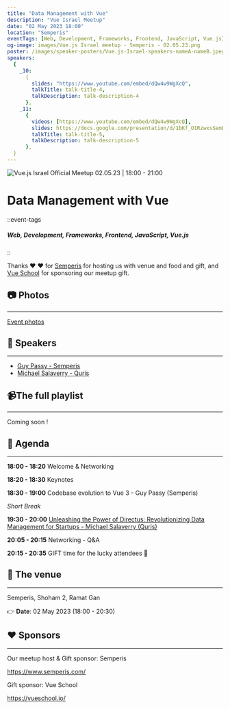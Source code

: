 ```yaml
---
title: "Data Management with Vue"
description: "Vue Israel Meetup"
date: "02 May 2023 18:00"
location: "Semperis"
eventTags: [Web, Development, Frameworks, Frontend, JavaScript, Vue.js]
og-image: images/Vue.js Israel meetup - Semperis - 02.05.23.png
poster: /images/speaker-posters/Vue.js-Israel-speakers-nameA-nameB.jpeg
speakers:
  {
    _10:
      {
        slides: "https://www.youtube.com/embed/dQw4w9WgXcQ",
        talkTitle: talk-title-4,
        talkDescription: talk-description-4
      },
    _11:
      {
        videos: [https://www.youtube.com/embed/dQw4w9WgXcQ],
        slides: https://docs.google.com/presentation/d/1bKf_O1RzwxsSemDOckpvSxaURMWIbjZbC_w2QpN2aqw/edit?usp=sharing,
        talkTitle: talk-title-5,
        talkDescription: talk-description-5
      },
  }
---
```


![Vue.js Israel Official Meetup 02.05.23 | 18:00 - 21:00](/images/events/Vue.js-Israel-meetup-Semperis-02.05.23.png "Vue.js Israel Meetup - Semperis - 02.05.23")

# Data Management with Vue

::event-tags

##### Web, Development, Frameworks, Frontend, JavaScript, Vue.js

::

Thanks ❤️ ❤️ for [Semperis](https://www.semperis.com/) for hosting us with venue and food and gift, and [Vue School](https://vueschool.io) for sponsoring our meetup gift.

## 📷 Photos

---

[Event photos](https://www.facebook.com/media/set/?set=a.570013135214360&type=3)

## 📢 Speakers

---

- [Guy Passy - Semperis](https://www.linkedin.com/in/guy-passy-1923a62a/)
- [Michael Salaverry - Quris](https://www.linkedin.com/in/michaelsalaverry/)

## 📹The full playlist

---

Coming soon !

## 📆 Agenda

---

**18:00 - 18:20** Welcome & Networking

**18:20 - 18:30** Keynotes

**18:30 - 19:00** Codebase evolution to Vue 3 - Guy Passy (Semperis)

_Short Break_

**19:30 - 20:00** [Unleashing the Power of Directus: Revolutionizing Data Management for Startups - Michael Salaverry (Quris)](https://docs.google.com/presentation/d/1bKf_O1RzwxsSemDOckpvSxaURMWIbjZbC_w2QpN2aqw/edit?usp=sharing)

**20:05 - 20:15** Networking - Q&A

**20:15 - 20:35** GIFT time for the lucky attendees 🎁

## 🏢 The venue

---

Semperis,
Shoham 2,
Ramat Gan

👉 **Date**: 02 May 2023 (18:00 - 20:30)

## ❤️ Sponsors

---

Our meetup host & Gift sponsor: Semperis

https://www.semperis.com/

Gift sponsor: Vue School

https://vueschool.io/
